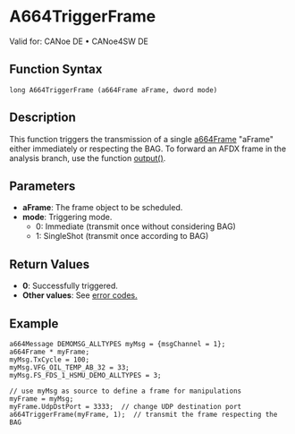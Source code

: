 # A664TriggerFrame

Valid for: CANoe DE • CANoe4SW DE

## Function Syntax

```
long A664TriggerFrame (a664Frame aFrame, dword mode)
```

## Description

This function triggers the transmission of a single [a664Frame](../../../CANoeCANalyzer/AFDX/capl/afdxDefineAFDXframe.md) "aFrame" either immediately or respecting the BAG. To forward an AFDX frame in the analysis branch, use the function [output()](CAPLfunctionAfdxOutput.md).

## Parameters

- **aFrame**: The frame object to be scheduled.
- **mode**: Triggering mode.
  - 0: Immediate (transmit once without considering BAG)
  - 1: SingleShot (transmit once according to BAG)

## Return Values

- **0**: Successfully triggered.
- **Other values**: See [error codes.](../CAPLfunctionsAFDXErrorCodes.md)

## Example

```plaintext
a664Message DEMOMSG_ALLTYPES myMsg = {msgChannel = 1};
a664Frame * myFrame;
myMsg.TxCycle = 100;
myMsg.VFG_OIL_TEMP_AB_32 = 33;
myMsg.FS_FDS_1_HSMU_DEMO_ALLTYPES = 3;

// use myMsg as source to define a frame for manipulations
myFrame = myMsg;
myFrame.UdpDstPort = 3333;  // change UDP destination port
a664TriggerFrame(myFrame, 1);  // transmit the frame respecting the BAG
```

